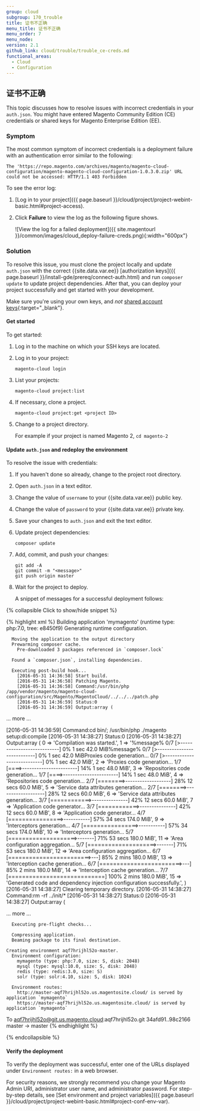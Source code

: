 ```yaml
---
group: cloud
subgroup: 170_trouble
title: 证书不正确
menu_title: 证书不正确
menu_order: 7
menu_node:
version: 2.1
github_link: cloud/trouble/trouble_ce-creds.md
functional_areas:
  - Cloud
  - Configuration
---
```


## 证书不正确
This topic discusses how to resolve issues with incorrect credentials in your `auth.json`. You might have entered Magento Community Edition (CE) credentials or shared keys for Magento Enterprise Edition (EE).

### Symptom
The most common symptom of incorrect credentials is a deployment failure with an authentication error similar to the following:

	The 'https://repo.magento.com/archives/magento/magento-cloud-configuration/magento-magento-cloud-configuration-1.0.3.0.zip' URL could not be accessed: HTTP/1.1 403 Forbidden

To see the error log:

1.	[Log in to your project]({{ page.baseurl }}/cloud/project/project-webint-basic.html#project-access).
2.	Click **Failure** to view the log as the following figure shows.

	![View the log for a failed deployment]({{ site.magentourl }}/common/images/cloud_deploy-failure-creds.png){:width="600px"}

### Solution
To resolve this issue, you must clone the project locally and update `auth.json` with the correct {{site.data.var.ee}} [authorization keys]({{ page.baseurl }}/install-gde/prereq/connect-auth.html) and run `composer update` to update project dependencies. After that, you can deploy your project successfully and get started with your development.

Make sure you're using your own keys, and *not* [shared account keys](http://docs.magento.com/m2/ce/user_guide/magento/magento-account-share.html){:target="_blank"}.

#### Get started
To get started:

1.	Log in to the machine on which your SSH keys are located.
2.	Log in to your project:

		magento-cloud login
3.	List your projects:

		magento-cloud project:list
4.	If necessary, clone a project.

		magento-cloud project:get <project ID>
4.	Change to a project directory.

	For example if your project is named Magento 2, `cd magento-2`

#### Update `auth.json` and redeploy the environment
To resolve the issue with credentials:

1.	If you haven't done so already, change to the project root directory.
2.	Open `auth.json` in a text editor.
3.	Change the value of `username` to your {{site.data.var.ee}} public key.
4.	Change the value of `password` to your {{site.data.var.ee}} private key.
5.	Save your changes to `auth.json` and exit the text editor.
6.	Update project dependencies:

		composer update
6.	Add, commit, and push your changes:

		git add -A
		git commit -m "<message>"
		git push origin master
7.	Wait for the project to deploy.

	A snippet of messages for a successful deployment follows:

{% collapsible Click to show/hide snippet %}

{% highlight xml %}
 Building application 'mymagento' (runtime type: php:7.0, tree: e8450f9)
      Generating runtime configuration.

      Moving the application to the output directory
      Prewarming composer cache.
        Pre-downloaded 3 packages referenced in `composer.lock`

      Found a `composer.json`, installing dependencies.

      Executing post-build hook...
        [2016-05-31 14:36:58] Start build.
        [2016-05-31 14:36:58] Patching Magento.
        [2016-05-31 14:36:58] Command:/usr/bin/php /app/vendor/magento/magento-cloud-configuration/src/Magento/MagentoCloud/../../../patch.php
        [2016-05-31 14:36:59] Status:0
        [2016-05-31 14:36:59] Output:array (

... more ...

[2016-05-31 14:36:59] Command:cd bin/; /usr/bin/php ./magento setup:di:compile
        [2016-05-31 14:38:27] Status:0
        [2016-05-31 14:38:27] Output:array (
          0 => 'Compilation was started.',
          1 => '%message% 0/7 [>---------------------------]   0% 1 sec 42.0 MiB%message% 0/7 [>---------------------------]   0% 1 sec 42.0 MiBProxies code generation... 0/7 [>---------------------------]   0% 1 sec 42.0 MiB',
          2 => 'Proxies code generation... 1/7 [====>-----------------------]  14% 1 sec 48.0 MiB',
          3 => 'Repositories code generation... 1/7 [====>-----------------------]  14% 1 sec 48.0 MiB',
          4 => 'Repositories code generation... 2/7 [========>-------------------]  28% 12 secs 60.0 MiB',
          5 => 'Service data attributes generation... 2/7 [========>-------------------]  28% 12 secs 60.0 MiB',
          6 => 'Service data attributes generation... 3/7 [============>---------------]  42% 12 secs 60.0 MiB',
          7 => 'Application code generator... 3/7 [============>---------------]  42% 12 secs 60.0 MiB',
          8 => 'Application code generator... 4/7 [================>-----------]  57% 34 secs 174.0 MiB',
          9 => 'Interceptors generation... 4/7 [================>-----------]  57% 34 secs 174.0 MiB',
          10 => 'Interceptors generation... 5/7 [====================>-------]  71% 53 secs 180.0 MiB',
          11 => 'Area configuration aggregation... 5/7 [====================>-------]  71% 53 secs 180.0 MiB',
          12 => 'Area configuration aggregation... 6/7 [========================>---]  85% 2 mins 180.0 MiB',
          13 => 'Interception cache generation... 6/7 [========================>---]  85% 2 mins 180.0 MiB',
          14 => 'Interception cache generation... 7/7 [============================] 100% 2 mins 180.0 MiB',
          15 => 'Generated code and dependency injection configuration successfully.',
        )
        [2016-05-31 14:38:27] Clearing temporary directory.
        [2016-05-31 14:38:27] Command:rm -rf ../init/*
        [2016-05-31 14:38:27] Status:0
        [2016-05-31 14:38:27] Output:array (

... more ...

      Executing pre-flight checks...

      Compressing application.
      Beaming package to its final destination.

    Creating environment aqf7hrijhl52o-master.
      Environment configuration:
        mymagento (type: php:7.0, size: S, disk: 2048)
        mysql (type: mysql:10.0, size: S, disk: 2048)
        redis (type: redis:3.0, size: S)
        solr (type: solr:4.10, size: S, disk: 1024)

      Environment routes:
        http://master-aqf7hrijhl52o.us.magentosite.cloud/ is served by application `mymagento`
        https://master-aqf7hrijhl52o.us.magentosite.cloud/ is served by application `mymagento`


To aqf7hrijhl52o@git.us.magento.cloud:aqf7hrijhl52o.git
   34afd91..98c2166  master -> master
{% endhighlight %}

{% endcollapsible %}

#### Verify the deployment
To verify the deployment was successful, enter one of the URLs displayed under `Environment routes:` in a web browser.

<div class="bs-callout bs-callout-warning" markdown="1">
For security reasons, we strongly recommend you change your Magento Admin URI, administrator user name, and administrator password. For step-by-step details, see [Set environment and project variables]({{ page.baseurl }}/cloud/project/project-webint-basic.html#project-conf-env-var).
</div>

